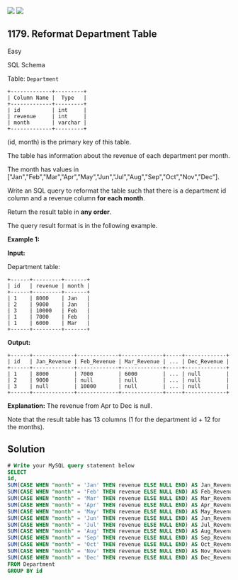 [![](https://img.shields.io/github/stars/javadev/LeetCode-in-Java?label=Stars&style=flat-square)](https://github.com/javadev/LeetCode-in-Java)
[![](https://img.shields.io/github/forks/javadev/LeetCode-in-Java?label=Fork%20me%20on%20GitHub%20&style=flat-square)](https://github.com/javadev/LeetCode-in-Java/fork)

## 1179\. Reformat Department Table

Easy

SQL Schema

Table: `Department`

    +-------------+---------+
    | Column Name |  Type   |
    +-------------+---------+
    | id          | int     |
    | revenue     | int     |
    | month       | varchar |
    +-------------+---------+

(id, month) is the primary key of this table.

The table has information about the revenue of each department per month.

The month has values in ["Jan","Feb","Mar","Apr","May","Jun","Jul","Aug","Sep","Oct","Nov","Dec"].

Write an SQL query to reformat the table such that there is a department id column and a revenue column **for each month**.

Return the result table in **any order**.

The query result format is in the following example.

**Example 1:**

**Input:**

Department table:

    +------+---------+-------+
    | id   | revenue | month |
    +------+---------+-------+
    | 1    | 8000    | Jan   |
    | 2    | 9000    | Jan   |
    | 3    | 10000   | Feb   |
    | 1    | 7000    | Feb   |
    | 1    | 6000    | Mar   |
    +------+---------+-------+

**Output:**

    +------+-------------+-------------+-------------+-----+-------------+
    | id   | Jan_Revenue | Feb_Revenue | Mar_Revenue | ... | Dec_Revenue |
    +------+-------------+-------------+-------------+-----+-------------+
    | 1    | 8000        | 7000        | 6000        | ... | null        |
    | 2    | 9000        | null        | null        | ... | null        |
    | 3    | null        | 10000       | null        | ... | null        |
    +------+-------------+-------------+-------------+-----+-------------+

**Explanation:** The revenue from Apr to Dec is null.

Note that the result table has 13 columns (1 for the department id + 12 for the months).

## Solution

```sql
# Write your MySQL query statement below
SELECT
id,
SUM(CASE WHEN "month" = 'Jan' THEN revenue ELSE NULL END) AS Jan_Revenue,
SUM(CASE WHEN "month" = 'Feb' THEN revenue ELSE NULL END) AS Feb_Revenue,
SUM(CASE WHEN "month" = 'Mar' THEN revenue ELSE NULL END) AS Mar_Revenue,
SUM(CASE WHEN "month" = 'Apr' THEN revenue ELSE NULL END) AS Apr_Revenue,
SUM(CASE WHEN "month" = 'May' THEN revenue ELSE NULL END) AS May_Revenue,
SUM(CASE WHEN "month" = 'Jun' THEN revenue ELSE NULL END) AS Jun_Revenue,
SUM(CASE WHEN "month" = 'Jul' THEN revenue ELSE NULL END) AS Jul_Revenue,
SUM(CASE WHEN "month" = 'Aug' THEN revenue ELSE NULL END) AS Aug_Revenue,
SUM(CASE WHEN "month" = 'Sep' THEN revenue ELSE NULL END) AS Sep_Revenue,
SUM(CASE WHEN "month" = 'Oct' THEN revenue ELSE NULL END) AS Oct_Revenue,
SUM(CASE WHEN "month" = 'Nov' THEN revenue ELSE NULL END) AS Nov_Revenue,
SUM(CASE WHEN "month" = 'Dec' THEN revenue ELSE NULL END) AS Dec_Revenue
FROM Department
GROUP BY id
```